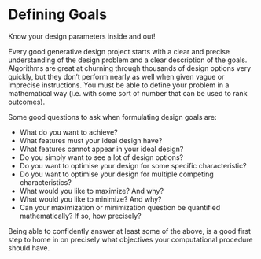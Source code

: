 # Defining Goals

Know your design parameters inside and out!

Every good generative design project starts with a clear and precise understanding of the design problem and a clear description of the goals. Algorithms are great at churning through thousands of design options very quickly, but they don’t perform nearly as well when given vague or imprecise instructions. You must be able to define your problem in a mathematical way \(i.e. with some sort of number that can be used to rank outcomes\).

Some good questions to ask when formulating design goals are:

* What do you want to achieve?  
* What features must your ideal design have? 
* What features cannot appear in your ideal design? 
* Do you simply want to see a lot of design options? 
* Do you want to optimise your design for some specific characteristic? 
* Do you want to optimise your design for multiple competing characteristics? 
* What would you like to maximize? And why? 
* What would you like to minimize? And why? 
* Can your maximization or minimization question be quantified mathematically? If so, how precisely?

Being able to confidently answer at least some of the above, is a good first step to home in on precisely what objectives your computational procedure should have.

